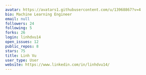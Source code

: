 ```yaml
---
avatar: https://avatars1.githubusercontent.com/u/13968867?v=4
bio: Machine Learning Engineer
email: null
followers: 24
following: 5
forks: 26
login: linhdvu14
open_issues: 12
public_repos: 8
stars: 75
title: Linh Vu
user_type: User
website: https://www.linkedin.com/in/linhdvu14/
---
```

